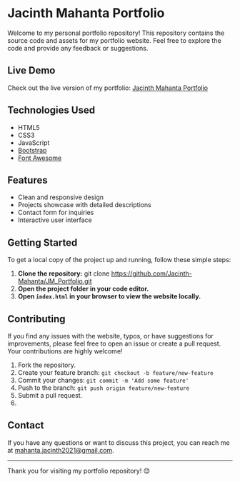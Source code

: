 # Jacinth Mahanta Portfolio

Welcome to my personal portfolio repository! This repository contains the source code and assets for my portfolio website. Feel free to explore the code and provide any feedback or suggestions.

## Live Demo

Check out the live version of my portfolio: [Jacinth Mahanta Portfolio](https://jacinth-portfolio.netlify.app/)

## Technologies Used

- HTML5
- CSS3
- JavaScript
- [Bootstrap](https://getbootstrap.com/)
- [Font Awesome](https://fontawesome.com/)

## Features

- Clean and responsive design
- Projects showcase with detailed descriptions
- Contact form for inquiries
- Interactive user interface

## Getting Started

To get a local copy of the project up and running, follow these simple steps:

1. **Clone the repository:** git clone https://github.com/Jacinth-Mahanta/JM_Portfolio.git
2. **Open the project folder in your code editor.**
3. **Open `index.html` in your browser to view the website locally.**

## Contributing

If you find any issues with the website, typos, or have suggestions for improvements, please feel free to open an issue or create a pull request. Your contributions are highly welcome!

1. Fork the repository.
2. Create your feature branch: `git checkout -b feature/new-feature`
3. Commit your changes: `git commit -m 'Add some feature'`
4. Push to the branch: `git push origin feature/new-feature`
5. Submit a pull request.
6. 
## Contact

If you have any questions or want to discuss this project, you can reach me at mahanta.jacinth2021@gmail.com.

---

Thank you for visiting my portfolio repository! 😊


